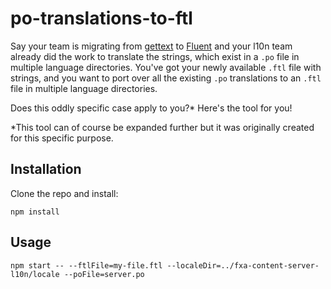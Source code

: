 
# po-translations-to-ftl

Say your team is migrating from [gettext](https://www.npmjs.com/package/node-gettext) to [Fluent](https://www.npmjs.com/package/@fluent/bundle) and your l10n team already did the work to translate the strings, which exist in a `.po` file in multiple language directories. You've got your newly available `.ftl` file with strings, and you want to port over all the existing `.po` translations to an `.ftl` file in multiple language directories.

Does this oddly specific case apply to you?* Here's the tool for you!

*This tool can of course be expanded further but it was originally created for this specific purpose.

## Installation

Clone the repo and install:

```
npm install
```

## Usage

```
npm start -- --ftlFile=my-file.ftl --localeDir=../fxa-content-server-l10n/locale --poFile=server.po
```
